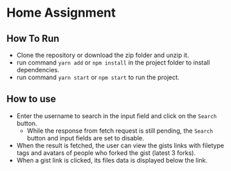 # Home Assignment

## How To Run
- Clone the repository or download the zip folder and unzip it.
- run command `yarn add` or `npm install` in the project folder to install dependencies.
- run command `yarn start` or `npm start` to run the project.

## How to use
- Enter the username to search in the input field and click on the `Search` button.
   - While the response from fetch request is still pending, the `Search` button and input fields are set to disable.
- When the result is fetched, the user can view the gists links with filetype tags and avatars of people who forked the gist (latest 3 forks).
- When a gist link is clicked, its files data is displayed below the link.

